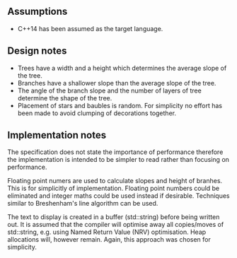 ## Assumptions

- C++14 has been assumed as the target language.

## Design notes

- Trees have a width and a height which determines the average slope of the tree.
- Branches have a shallower slope than the average slope of the tree.
- The angle of the branch slope and the number of layers of tree determine the shape of the tree.
- Placement of stars and baubles is random. For simplicity no effort has been made to avoid clumping of decorations together.

## Implementation notes

The specification does not state the importance of performance therefore the
implementation is intended to be simpler to read rather than focusing on
performance.

Floating point numers are used to calculate slopes and height of branhes. This
is for simplicitly of implementation. Floating point numbers could be
eliminated and integer maths could be used instead if desirable.  Techniques
similar to Breshenham's line algorithm can be used.

The text to display is created in a buffer (std::string) before being written
out. It is assumed that the compiler will optimise away all copies/moves of
std::string, e.g. using Named Return Value (NRV) optimisation. Heap allocations
will, however remain. Again, this approach was chosen for simplicity.
